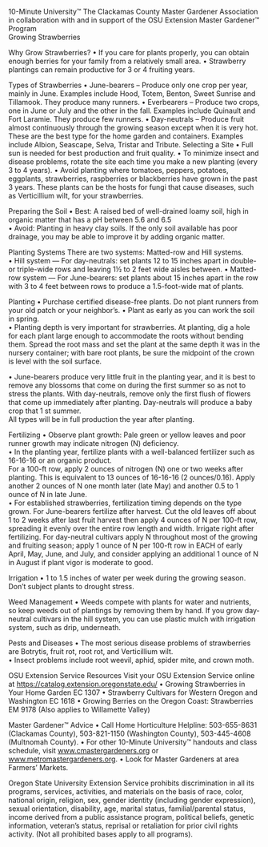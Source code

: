 

10-Minute University™ 
The Clackamas County Master Gardener Association in collaboration with and in support of 
the OSU Extension Master Gardener™ Program   
Growing Strawberries 
 
Why Grow Strawberries? 
• If you care for plants properly, you can obtain enough berries for your family from a relatively small area. 
• Strawberry plantings can remain productive for 3 or 4 fruiting years.   
 
Types of Strawberries 
• June-bearers – Produce only one crop per year, mainly in June. Examples include Hood, Totem, Benton, 
Sweet Sunrise and Tillamook.  They produce many runners. 
• Everbearers – Produce two crops, one in June or July and the other in the fall. Examples include Quinault 
and Fort Laramie.  They produce few runners. 
• Day-neutrals – Produce fruit almost continuously through the growing season except when it is very hot. 
These are the best type for the home garden and containers. Examples include Albion, Seascape, Selva, 
Tristar and Tribute. 
Selecting a Site 
• Full sun is needed for best production and fruit quality. 
• To minimize insect and disease problems, rotate the site each time you make a new planting (every 3 to 4 
years). 
• Avoid planting where tomatoes, peppers, potatoes, eggplants, strawberries, raspberries or blackberries 
have grown in the past 3 years. These plants can be the hosts for fungi that cause diseases, such as 
Verticillium wilt, for your strawberries. 
 
Preparing the Soil 
• Best: A raised bed of well-drained loamy soil, high in organic matter that has a pH between 5.6 and 6.5   
• Avoid: Planting in heavy clay soils. If the only soil available has poor drainage, you may be able to improve 
it by adding organic matter.   
 
Planting Systems 
There are two systems: Matted-row and Hill systems.   
• Hill system — For day-neutrals: set plants 12 to 15 inches apart in double- or triple-wide rows and leaving 
1½ to 2 feet wide aisles between. 
• Matted-row system — For June-bearers: set plants about 15 inches apart in the row with 3 to 4 feet 
between rows to produce a 1.5-foot-wide mat of plants.    
 
Planting 
• Purchase certified disease-free plants. Do not plant runners from your old patch or your neighbor’s. 
• Plant as early as you can work the soil in spring.   
• Planting depth is very important for strawberries.  At planting, dig a hole for each plant large enough to 
accommodate the roots without bending them.  Spread the root mass and set the plant at the same depth 
it was in the nursery container; with bare root plants, be sure the midpoint of the crown is level with the 
soil surface. 
 

• June-bearers produce very little fruit in the planting year, and it is best to remove any blossoms that come 
on during the first summer so as not to stress the plants.  With day-neutrals, remove only the first flush of 
flowers that come up immediately after planting. Day-neutrals will produce a baby crop that 1
st
 summer.  
All types will be in full production the year after planting. 
 
Fertilizing 
• Observe plant growth: Pale green or yellow leaves and poor runner growth may indicate nitrogen (N) 
deficiency.  
• In the planting year, fertilize plants with a well-balanced fertilizer such as 16-16-16 or an organic product.  
For a 100-ft row, apply 2 ounces of nitrogen (N) one or two weeks after planting. This is equivalent to 13 
ounces of 16-16-16 (2 ounces/0.16).  Apply another 2 ounces of N one month later (late May) and another 
0.5 to 1 ounce of N in late June.  
• For established strawberries, fertilization timing depends on the type grown. For June-bearers fertilize 
after harvest. Cut the old leaves off about 1 to 2 weeks after last fruit harvest then apply 4 ounces of N per 
100-ft row, spreading it evenly over the entire row length and width.  Irrigate right after fertilizing.  For 
day-neutral cultivars apply N throughout most of the growing and fruiting season; apply 1 ounce of N per 
100-ft row in EACH of early April, May, June, and July, and consider applying an additional 1 ounce of N in 
August if plant vigor is moderate to good.  
 
Irrigation 
• 1 to 1.5 inches of water per week during the growing season. Don’t subject plants to drought stress. 
 
Weed Management 
• Weeds compete with plants for water and nutrients, so keep weeds out of plantings by removing them by 
hand. If you grow day-neutral cultivars in the hill system, you can use plastic mulch with irrigation system, 
such as drip, underneath. 
 
Pests and Diseases 
• The most serious disease problems of strawberries are Botrytis, fruit rot, root rot, and Verticillium wilt.   
• Insect problems include root weevil, aphid, spider mite, and crown moth. 
 
OSU Extension Service Resources 
Visit your OSU Extension Service online at https://catalog.extension.oregonstate.edu/ 
• Growing Strawberries in Your Home Garden EC 1307 
• Strawberry Cultivars for Western Oregon and Washington EC 1618 
• Growing Berries on the Oregon Coast: Strawberries EM 9178 (Also applies to Willamette Valley) 
 
Master Gardener™ Advice 
• Call Home Horticulture Helpline:  503-655-8631 (Clackamas County), 503-821-1150 (Washington County), 
503-445-4608 (Multnomah County). 
• For other 10-Minute University™  handouts and class schedule, visit www.cmastergardeners.org or 
www.metromastergardeners.org. 
• Look for Master Gardeners at area Farmers’ Markets. 
 
Oregon State University Extension Service prohibits discrimination in all its programs, services, activities, and materials on the basis 
of race, color, national origin, religion, sex, gender identity (including gender expression), sexual orientation, disability, age, marital 
status, familial/parental status, income derived from a public assistance program, political beliefs, genetic information, veteran’s 
status, reprisal or retaliation for prior civil rights activity. (Not all prohibited bases apply to all programs). 